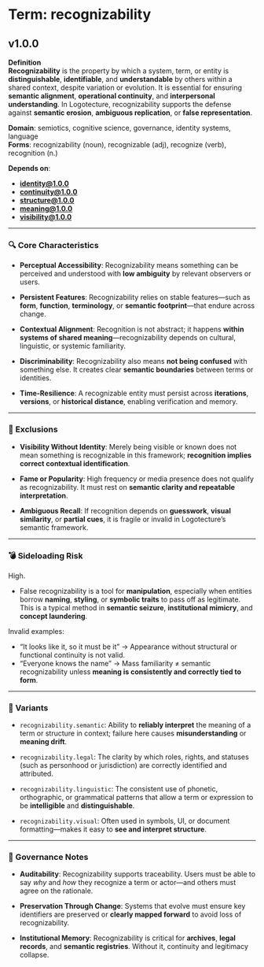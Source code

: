 # Term: recognizability

## v1.0.0

**Definition**  
**Recognizability** is the property by which a system, term, or entity is **distinguishable**, **identifiable**, and **understandable** by others within a shared context, despite variation or evolution. It is essential for ensuring **semantic alignment**, **operational continuity**, and **interpersonal understanding**. In Logotecture, recognizability supports the defense against **semantic erosion**, **ambiguous replication**, or **false representation**.

**Domain**: semiotics, cognitive science, governance, identity systems, language  
**Forms**: recognizability (noun), recognizable (adj), recognize (verb), recognition (n.)

**Depends on**:  
- **identity@1.0.0**  
- **continuity@1.0.0**  
- **structure@1.0.0**  
- **meaning@1.0.0**  
- **visibility@1.0.0**

---

### 🔍 Core Characteristics

- **Perceptual Accessibility**: Recognizability means something can be perceived and understood with **low ambiguity** by relevant observers or users.

- **Persistent Features**: Recognizability relies on stable features—such as **form**, **function**, **terminology**, or **semantic footprint**—that endure across change.

- **Contextual Alignment**: Recognition is not abstract; it happens **within systems of shared meaning**—recognizability depends on cultural, linguistic, or systemic familiarity.

- **Discriminability**: Recognizability also means **not being confused** with something else. It creates clear **semantic boundaries** between terms or identities.

- **Time-Resilience**: A recognizable entity must persist across **iterations**, **versions**, or **historical distance**, enabling verification and memory.

---

### 🚧 Exclusions

- **Visibility Without Identity**: Merely being visible or known does not mean something is recognizable in this framework; **recognition implies correct contextual identification**.

- **Fame or Popularity**: High frequency or media presence does not qualify as recognizability. It must rest on **semantic clarity and repeatable interpretation**.

- **Ambiguous Recall**: If recognition depends on **guesswork**, **visual similarity**, or **partial cues**, it is fragile or invalid in Logotecture’s semantic framework.

---

### 💣 Sideloading Risk

High.  
- False recognizability is a tool for **manipulation**, especially when entities borrow **naming**, **styling**, or **symbolic traits** to pass off as legitimate. This is a typical method in **semantic seizure**, **institutional mimicry**, and **concept laundering**.

Invalid examples:
- “It looks like it, so it must be it” → Appearance without structural or functional continuity is not valid.
- “Everyone knows the name” → Mass familiarity ≠ semantic recognizability unless **meaning is consistently and correctly tied to form**.

---

### 🔁 Variants

- `recognizability.semantic`: Ability to **reliably interpret** the meaning of a term or structure in context; failure here causes **misunderstanding** or **meaning drift**.

- `recognizability.legal`: The clarity by which roles, rights, and statuses (such as personhood or jurisdiction) are correctly identified and attributed.

- `recognizability.linguistic`: The consistent use of phonetic, orthographic, or grammatical patterns that allow a term or expression to be **intelligible** and **distinguishable**.

- `recognizability.visual`: Often used in symbols, UI, or document formatting—makes it easy to **see and interpret structure**.

---

### 🔐 Governance Notes

- **Auditability**: Recognizability supports traceability. Users must be able to say *why* and *how* they recognize a term or actor—and others must agree on the rationale.

- **Preservation Through Change**: Systems that evolve must ensure key identifiers are preserved or **clearly mapped forward** to avoid loss of recognizability.

- **Institutional Memory**: Recognizability is critical for **archives**, **legal records**, and **semantic registries**. Without it, continuity and legitimacy collapse.
